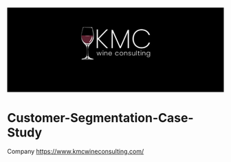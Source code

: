 ![](https://github.com/martell-n-tardy/Customer-Segmentation-Case-Study/blob/main/Screen%20Shot%202022-01-10%20at%2011.45.51%20PM.png)
# Customer-Segmentation-Case-Study

Company https://www.kmcwineconsulting.com/
